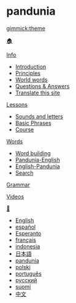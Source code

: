 # pandunia
[gimmick:theme](readable)

[🏠](index.md)

[Info]()

  * [Introduction](dunia_bax.md)
  * [Principles](filsof.md)
  * [World words](dunia_loge.md)
  * [Questions & Answers](eske_i_jawabe.md)
  * [Translate this site](tarja_netoloke.md)

[Lessons]()

  * [Sounds and letters](abc.md)
  * [Basic Phrases](fraze.md)
  * [Course](darse.md)

[Words]()

  * [Word building](lekse_lojia.md)
  * [Pandunia-English](pandunia-engli.md)
  * [English-Pandunia](engli-pandunia.md)
  * [Search](tiddly.html)

[Grammar](kanun.md)

[Videos](../pandunia/filme.md)

[💬]()

  * [English](../engli/index.md)
  * [español](../espani/index.md)
  * [Esperanto](../esperanto/index.md)
  * [français](../frans/index.md)
  * [indonesia](../malayu/index.md)
  * [日本語](../nipon/index.md)
  * [pandunia](../pandunia/index.md)
  * [polski](../polski/index.md)
  * [português](../portugal/index.md)
  * [русский](../rusi/index.md)
  * [suomi](../suomi/index.md)
  * [中文](../cini/index.md)

